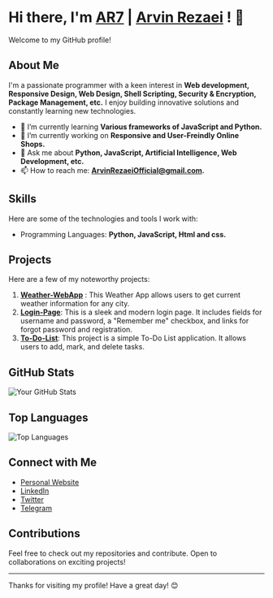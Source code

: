 # Hi there, I'm [AR7](https://arvinrezaei.com) | [Arvin Rezaei](https://arvinrezaei.com) ! 👋

Welcome to my GitHub profile!


## About Me

I'm a passionate programmer with a keen interest in **Web development, Responsive Design, Web Design, Shell Scripting, Security & Encryption, Package Management, etc.** I enjoy building innovative solutions and constantly learning new technologies.

- 🌱 I’m currently learning **Various frameworks of JavaScript and Python.**
- 🔭 I’m currently working on **Responsive and User-Freindly Online Shops.**
- 💬 Ask me about **Python, JavaScript, Artificial Intelligence, Web Development, etc.**
- 📫 How to reach me: **[ArvinRezaeiOfficial@gmail.com](mailto:ArvinRezaeiOfficial@gmail.com).**


## Skills

Here are some of the technologies and tools I work with:

- Programming Languages: **Python, JavaScript, Html and css.**
<!-- Frameworks and Libraries: [List of Frameworks/Libraries, e.g., React, Node.js, TensorFlow, etc.]-->
<!-- Tools: [List of Tools, e.g., Docker, Git, VS Code, etc.]
- Databases: [List of Databases, e.g., MySQL, MongoDB, PostgreSQL, etc.]
- Cloud Services: [List of Cloud Services, e.g., AWS, Azure, Google Cloud, etc.]-->

## Projects

Here are a few of my noteworthy projects:

1. **[Weather-WebApp](https://github.com/ThisIsAR7/Weather-WebApp.git)** : This Weather App allows users to get current weather information for any city.
2. **[Login-Page](https://github.com/ThisIsAR7/Login-Page.git)**: This is a sleek and modern login page. It includes fields for username and password, a "Remember me" checkbox, and links for forgot password and registration.
3. **[To-Do-List](https://github.com/ThisIsAR7/To-Do-List.git)**: This project is a simple To-Do List application. It allows users to add, mark, and delete tasks.


## GitHub Stats

![Your GitHub Stats](https://github-readme-stats.vercel.app/api?username=ThisIsAR7&show_icons=true&theme=radical)

<!--div align=center>
    <a href="https://git.io/streak-stats" style="margin: auto;"><img src="https://streak-stats.demolab.com?user=ThisIsAR7&theme=dark" alt="GitHub Streak" /></a>
</div-->

## Top Languages

![Top Languages](https://github-readme-stats.vercel.app/api/top-langs/?username=ThisIsAR7&layout=compact&theme=radical)


## Connect with Me

- [Personal Website](https://arvinrezaei.com)
- [LinkedIn](https://www.linkedin.com/in/ThisIsAR7)
- [Twitter](https://twitter.com/ThisIsAR7)
- [Telegram](https://t.me/ThisIs_AR7)

## Contributions

Feel free to check out my repositories and contribute. Open to collaborations on exciting projects!

---

Thanks for visiting my profile! Have a great day! 😊
